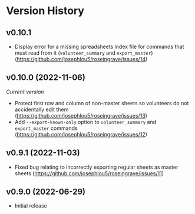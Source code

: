 # Version History

## v0.10.1

- Display error for a missing spreadsheets index file for commands that must
  read from it (`volunteer_summary` and `export_master`)
  (https://github.com/josephlou5/roseingrave/issues/14)

## v0.10.0 (2022-11-06)

_Current version_

- Protect first row and column of non-master sheets so volunteers do not
  accidentally edit them (https://github.com/josephlou5/roseingrave/issues/13)
- Add `--export-known-only` option to `volunteer_summary` and `export_master`
  commands (https://github.com/josephlou5/roseingrave/issues/12)

## v0.9.1 (2022-11-03)

- Fixed bug relating to incorrectly exporting regular sheets as master sheets
  (https://github.com/josephlou5/roseingrave/issues/11)

## v0.9.0 (2022-06-29)

- Initial release
